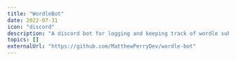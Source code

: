 ```yaml
---
title: "WordleBot"
date: 2022-07-31
icon: "discord"
description: "A discord bot for logging and keeping track of wordle submissions."
topics: []
externalUrl: "https://github.com/MatthewPerryDev/wordle-bot"
---
```

